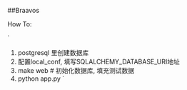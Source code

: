 ##Braavos

How To:

`
1. postgresql 里创建数据库
2. 配置local_conf, 填写SQLALCHEMY_DATABASE_URI地址
3. make web # 初始化数据库, 填充测试数据
4. python app.py
`
